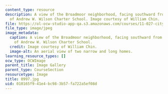 ```yaml
---
content_type: resource
description: A view of the Broadmoor neighborhood, facing southward from the top level
  of Andrew W. Wilson Charter School. Image courtesy of William Chin.
file: https://ol-ocw-studio-app-qa.s3.amazonaws.com/courses/11-027-city-to-city-comparing-researching-and-writing-about-cities-new-orleans-spring-2011/010165f941e4bc983b57fa722a5ef08d_0997.jpg
file_type: image/jpeg
image_metadata:
  caption: A view of the Broadmoor neighborhood, facing southward from the top level
    of Andrew W. Wilson Charter School.
  credit: Image courtesy of William Chin.
  image-alt: An aerial view of two narrow and long homes.
learning_resource_types: []
ocw_type: OCWImage
parent_title: Image Gallery
parent_type: CourseSection
resourcetype: Image
title: 0997.jpg
uid: 010165f9-41e4-bc98-3b57-fa722a5ef08d
---
```

